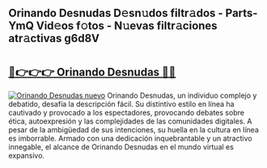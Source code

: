 ## Orinando Desnudas D𝚎sn𝚞dos filtr𝚊dos - Parts-YmQ Vid𝚎os f𝚘tos - N𝚞evas filtr𝚊ciones atr𝚊ctivas g6d8V

# <h2><a href="http://mb84ov.tromn.icu/?c=Orinando+Desnudas">🔗👉👉👉 Orinando Desnudas 🔗🔗</a></h2>

[![Orinando Desnudas nuevo](https://i.imgur.com/pEAQMta.gif)](http://mb84ov.tromn.icu/?c=Orinando+Desnudas)
Orinando Desnudas, un individuo complejo y debatido, desafía la descripción fácil. Su distintivo estilo en línea ha cautivado y provocado a los espectadores, provocando debates sobre ética, autoexpresión y las complejidades de las comunidades digitales. A pesar de la ambigüedad de sus intenciones, su huella en la cultura en línea es imborrable. Armado con una dedicación inquebrantable y un atractivo innegable, el alcance de Orinando Desnudas en el mundo virtual es expansivo.
